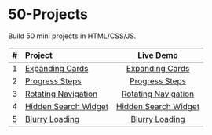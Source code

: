 # 50-Projects

Build 50 mini projects in HTML/CSS/JS.

|  #  | Project                                                                                                  |                           Live Demo                           |
| :-: | :------------------------------------------------------------------------------------------------------- | :-----------------------------------------------------------: |
|  1  | [Expanding Cards](https://github.com/maggieChangFun/50-Projects/tree/main/Expanding%20Cards)             |       [Expanding Cards](./Expanding%20Cards/index.html)       |
|  2  | [Progress Steps](https://github.com/maggieChangFun/50-Projects/tree/main/Progress%20Steps)               |        [Progress Steps](./Progress%20Steps/index.html)        |
|  3  | [Rotating Navigation](https://github.com/maggieChangFun/50-Projects/tree/main/Rotating%20Navigation)     |   [Rotating Navigation](./Rotating%20Navigation/index.html)   |
|  4  | [Hidden Search Widget](https://github.com/maggieChangFun/50-Projects/tree/main/Hidden%20Search%20Widget) | [Hidden Search Widget](./Hidden%20Search%20Widget/index.html) |
|  5  | [Blurry Loading](https://github.com/maggieChangFun/50-Projects/tree/main/Blurry%20Loading)               |        [Blurry Loading](./Blurry%20Loading/index.html)        |
